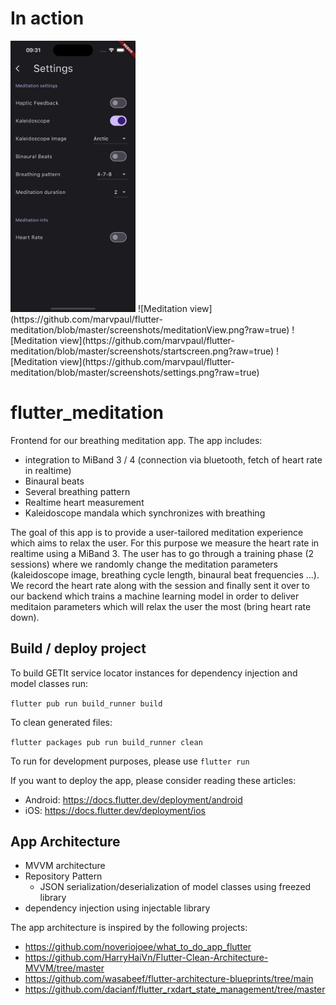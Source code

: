 # In action 
<img src="https://github.com/marvpaul/flutter-meditation/blob/master/screenshots/settings.png?raw=true" width="200" alt="Meditation view">
![Meditation view](https://github.com/marvpaul/flutter-meditation/blob/master/screenshots/meditationView.png?raw=true)
![Meditation view](https://github.com/marvpaul/flutter-meditation/blob/master/screenshots/startscreen.png?raw=true)
![Meditation view](https://github.com/marvpaul/flutter-meditation/blob/master/screenshots/settings.png?raw=true)

# flutter_meditation

Frontend for our breathing meditation app. The app includes: 
- integration to MiBand 3 / 4 (connection via bluetooth, fetch of heart rate in realtime)
- Binaural beats
- Several breathing pattern
- Realtime heart measurement
- Kaleidoscope mandala which synchronizes with breathing

The goal of this app is to provide a user-tailored meditation experience which aims to relax the user. For this purpose we measure the heart rate in realtime using a MiBand 3. The user has to go through a training phase (2 sessions) where we randomly change the meditation parameters (kaleidoscope image, breathing cycle length, binaural beat frequencies ...). We record the heart rate along with the session and finally sent it over to our backend which trains a machine learning model in order to deliver meditaion parameters which will relax the user the most (bring heart rate down). 



## Build / deploy project

To build GETIt service locator instances for dependency injection and model classes run:

`flutter pub run build_runner build`

To clean generated files:

`flutter packages pub run build_runner clean`

To run for development purposes, please use `flutter run`

If you want to deploy the app, please consider reading these articles: 
- Android: https://docs.flutter.dev/deployment/android
- iOS: https://docs.flutter.dev/deployment/ios

## App Architecture

- MVVM architecture
- Repository Pattern
  - JSON serialization/deserialization of model classes using freezed library
- dependency injection using injectable library

The app architecture is inspired by the following projects:

 - https://github.com/noveriojoee/what_to_do_app_flutter
 - https://github.com/HarryHaiVn/Flutter-Clean-Architecture-MVVM/tree/master
 - https://github.com/wasabeef/flutter-architecture-blueprints/tree/main
 - https://github.com/dacianf/flutter_rxdart_state_management/tree/master
